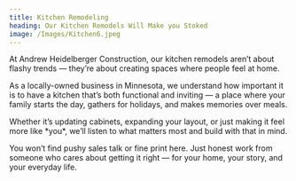```yaml
---
title: Kitchen Remodeling
heading: Our Kitchen Remodels Will Make you Stoked
image: /Images/Kitchen6.jpeg
---
```

At Andrew Heidelberger Construction, our kitchen remodels aren’t about flashy trends — they’re about creating spaces where people feel at home.  



As a locally-owned business in Minnesota, we understand how important it is to have a kitchen that’s both functional and inviting — a place where your family starts the day, gathers for holidays, and makes memories over meals.  



Whether it’s updating cabinets, expanding your layout, or just making it feel more like \*you\*, we’ll listen to what matters most and build with that in mind.  



You won’t find pushy sales talk or fine print here. Just honest work from someone who cares about getting it right — for your home, your story, and your everyday life.
